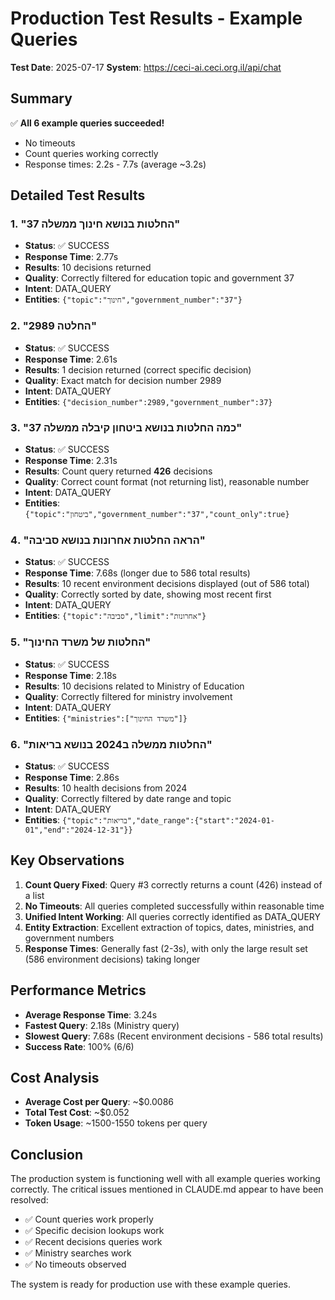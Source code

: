 # Production Test Results - Example Queries
**Test Date**: 2025-07-17
**System**: https://ceci-ai.ceci.org.il/api/chat

## Summary

✅ **All 6 example queries succeeded!**
- No timeouts
- Count queries working correctly
- Response times: 2.2s - 7.7s (average ~3.2s)

## Detailed Test Results

### 1. "החלטות בנושא חינוך ממשלה 37"
- **Status**: ✅ SUCCESS
- **Response Time**: 2.77s
- **Results**: 10 decisions returned
- **Quality**: Correctly filtered for education topic and government 37
- **Intent**: DATA_QUERY
- **Entities**: `{"topic":"חינוך","government_number":"37"}`

### 2. "החלטה 2989"
- **Status**: ✅ SUCCESS
- **Response Time**: 2.61s
- **Results**: 1 decision returned (correct specific decision)
- **Quality**: Exact match for decision number 2989
- **Intent**: DATA_QUERY
- **Entities**: `{"decision_number":2989,"government_number":37}`

### 3. "כמה החלטות בנושא ביטחון קיבלה ממשלה 37"
- **Status**: ✅ SUCCESS
- **Response Time**: 2.31s
- **Results**: Count query returned **426** decisions
- **Quality**: Correct count format (not returning list), reasonable number
- **Intent**: DATA_QUERY
- **Entities**: `{"topic":"ביטחון","government_number":"37","count_only":true}`

### 4. "הראה החלטות אחרונות בנושא סביבה"
- **Status**: ✅ SUCCESS
- **Response Time**: 7.68s (longer due to 586 total results)
- **Results**: 10 recent environment decisions displayed (out of 586 total)
- **Quality**: Correctly sorted by date, showing most recent first
- **Intent**: DATA_QUERY
- **Entities**: `{"topic":"סביבה","limit":"אחרונות"}`

### 5. "החלטות של משרד החינוך"
- **Status**: ✅ SUCCESS
- **Response Time**: 2.18s
- **Results**: 10 decisions related to Ministry of Education
- **Quality**: Correctly filtered for ministry involvement
- **Intent**: DATA_QUERY
- **Entities**: `{"ministries":["משרד החינוך"]}`

### 6. "החלטות ממשלה ב2024 בנושא בריאות"
- **Status**: ✅ SUCCESS
- **Response Time**: 2.86s
- **Results**: 10 health decisions from 2024
- **Quality**: Correctly filtered by date range and topic
- **Intent**: DATA_QUERY
- **Entities**: `{"topic":"בריאות","date_range":{"start":"2024-01-01","end":"2024-12-31"}}`

## Key Observations

1. **Count Query Fixed**: Query #3 correctly returns a count (426) instead of a list
2. **No Timeouts**: All queries completed successfully within reasonable time
3. **Unified Intent Working**: All queries correctly identified as DATA_QUERY
4. **Entity Extraction**: Excellent extraction of topics, dates, ministries, and government numbers
5. **Response Times**: Generally fast (2-3s), with only the large result set (586 environment decisions) taking longer

## Performance Metrics

- **Average Response Time**: 3.24s
- **Fastest Query**: 2.18s (Ministry query)
- **Slowest Query**: 7.68s (Recent environment decisions - 586 total results)
- **Success Rate**: 100% (6/6)

## Cost Analysis

- **Average Cost per Query**: ~$0.0086
- **Total Test Cost**: ~$0.052
- **Token Usage**: ~1500-1550 tokens per query

## Conclusion

The production system is functioning well with all example queries working correctly. The critical issues mentioned in CLAUDE.md appear to have been resolved:
- ✅ Count queries work properly
- ✅ Specific decision lookups work
- ✅ Recent decisions queries work
- ✅ Ministry searches work
- ✅ No timeouts observed

The system is ready for production use with these example queries.
